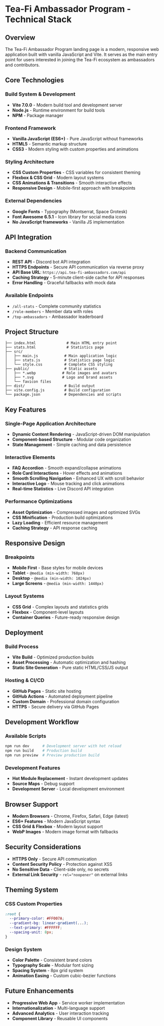 # Tea-Fi Ambassador Program - Technical Stack

## Overview
The Tea-Fi Ambassador Program landing page is a modern, responsive web application built with vanilla JavaScript and Vite. It serves as the main entry point for users interested in joining the Tea-Fi ecosystem as ambassadors and contributors.

## Core Technologies

### Build System & Development
- **Vite 7.0.0** - Modern build tool and development server
- **Node.js** - Runtime environment for build tools
- **NPM** - Package manager

### Frontend Framework
- **Vanilla JavaScript (ES6+)** - Pure JavaScript without frameworks
- **HTML5** - Semantic markup structure
- **CSS3** - Modern styling with custom properties and animations

### Styling Architecture
- **CSS Custom Properties** - CSS variables for consistent theming
- **Flexbox & CSS Grid** - Modern layout systems
- **CSS Animations & Transitions** - Smooth interactive effects
- **Responsive Design** - Mobile-first approach with breakpoints

### External Dependencies
- **Google Fonts** - Typography (Montserrat, Space Grotesk)
- **Font Awesome 6.5.1** - Icon library for social media icons
- **No JavaScript frameworks** - Vanilla JS implementation

## API Integration

### Backend Communication
- **REST API** - Discord bot API integration
- **HTTPS Endpoints** - Secure API communication via reverse proxy
- **API Base URL**: `https://api.tea-fi-ambassadors.com/api`
- **Caching Strategy** - 5-minute client-side cache for API responses
- **Error Handling** - Graceful fallbacks with mock data

### Available Endpoints
- `/all-stats` - Complete community statistics
- `/role-members` - Member data with roles
- `/top-ambassadors` - Ambassador leaderboard

## Project Structure

```
├── index.html              # Main HTML entry point
├── stats.html              # Statistics page
├── src/
│   ├── main.js            # Main application logic
│   ├── stats.js           # Statistics page logic
│   └── style.css          # Complete CSS styling
├── public/                # Static assets
│   ├── *.webp            # Role images and avatars
│   ├── *.svg             # Logo and brand assets
│   └── favicon files
├── dist/                  # Build output
├── vite.config.js         # Build configuration
└── package.json           # Dependencies and scripts
```

## Key Features

### Single-Page Application Architecture
- **Dynamic Content Rendering** - JavaScript-driven DOM manipulation
- **Component-based Structure** - Modular code organization
- **State Management** - Simple caching and data persistence

### Interactive Elements
- **FAQ Accordion** - Smooth expand/collapse animations
- **Role Card Interactions** - Hover effects and animations
- **Smooth Scrolling Navigation** - Enhanced UX with scroll behavior
- **Interactive Logo** - Mouse tracking and click animations
- **Real-time Statistics** - Live Discord API integration

### Performance Optimizations
- **Asset Optimization** - Compressed images and optimized SVGs
- **CSS Minification** - Production build optimizations
- **Lazy Loading** - Efficient resource management
- **Caching Strategy** - API response caching

## Responsive Design

### Breakpoints
- **Mobile First** - Base styles for mobile devices
- **Tablet** - `@media (min-width: 768px)`
- **Desktop** - `@media (min-width: 1024px)`
- **Large Screens** - `@media (min-width: 1440px)`

### Layout Systems
- **CSS Grid** - Complex layouts and statistics grids
- **Flexbox** - Component-level layouts
- **Container Queries** - Future-ready responsive design

## Deployment

### Build Process
- **Vite Build** - Optimized production builds
- **Asset Processing** - Automatic optimization and hashing
- **Static Site Generation** - Pure static HTML/CSS/JS output

### Hosting & CI/CD
- **GitHub Pages** - Static site hosting
- **GitHub Actions** - Automated deployment pipeline
- **Custom Domain** - Professional domain configuration
- **HTTPS** - Secure delivery via GitHub Pages

## Development Workflow

### Available Scripts
```bash
npm run dev      # Development server with hot reload
npm run build    # Production build
npm run preview  # Preview production build
```

### Development Features
- **Hot Module Replacement** - Instant development updates
- **Source Maps** - Debug support
- **Development Server** - Local development environment

## Browser Support
- **Modern Browsers** - Chrome, Firefox, Safari, Edge (latest)
- **ES6+ Features** - Modern JavaScript syntax
- **CSS Grid & Flexbox** - Modern layout support
- **WebP Images** - Modern image format with fallbacks

## Security Considerations
- **HTTPS Only** - Secure API communication
- **Content Security Policy** - Protection against XSS
- **No Sensitive Data** - Client-side only, no secrets
- **External Link Security** - `rel="noopener"` on external links

## Theming System

### CSS Custom Properties
```css
:root {
  --primary-color: #FF007A;
  --gradient-bg: linear-gradient(...);
  --text-primary: #FFFFFF;
  --spacing-unit: 8px;
}
```

### Design System
- **Color Palette** - Consistent brand colors
- **Typography Scale** - Modular font sizing
- **Spacing System** - 8px grid system
- **Animation Easing** - Custom cubic-bezier functions

## Future Enhancements
- **Progressive Web App** - Service worker implementation
- **Internationalization** - Multi-language support
- **Advanced Analytics** - User interaction tracking
- **Component Library** - Reusable UI components